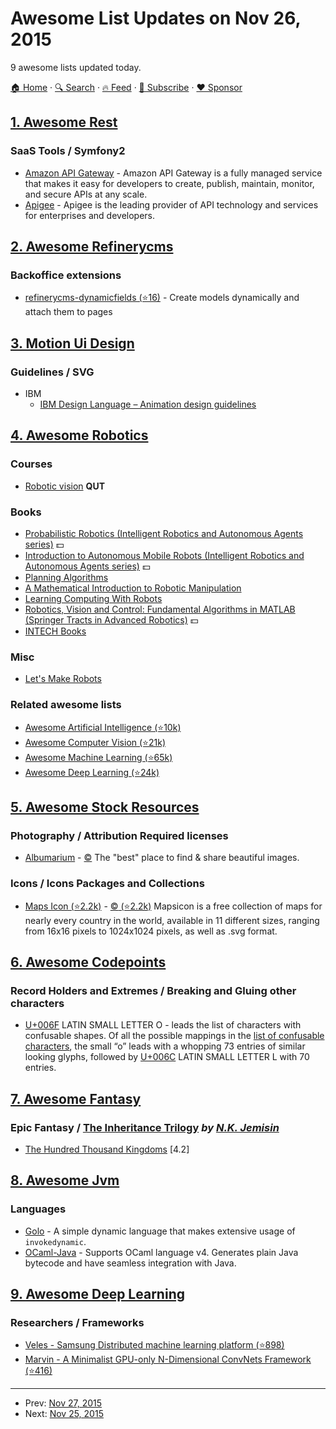 # Awesome List Updates on Nov 26, 2015

9 awesome lists updated today.

[🏠 Home](/README.md) · [🔍 Search](https://www.trackawesomelist.com/search/) · [🔥 Feed](https://www.trackawesomelist.com/rss.xml) · [📮 Subscribe](https://trackawesomelist.us17.list-manage.com/subscribe?u=d2f0117aa829c83a63ec63c2f&id=36a103854c) · [❤️  Sponsor](https://github.com/sponsors/theowenyoung)



## [1. Awesome Rest](/content/marmelab/awesome-rest/README.md)

### SaaS Tools / Symfony2

*   [Amazon API Gateway](https://aws.amazon.com/api-gateway/) - Amazon API Gateway is a fully managed service that makes it easy for developers to create, publish, maintain, monitor, and secure APIs at any scale.
*   [Apigee](https://apigee.com) - Apigee is the leading provider of API technology and services for enterprises and developers.

## [2. Awesome Refinerycms](/content/refinerycms-contrib/awesome-refinerycms/README.md)

### Backoffice extensions

*   [refinerycms-dynamicfields (⭐16)](https://github.com/jfalameda/refinerycms-dynamicfields) - Create models dynamically and attach them to pages

## [3. Motion Ui Design](/content/fliptheweb/motion-ui-design/README.md)

### Guidelines / SVG

*   IBM
    *   [IBM Design Language – Animation design guidelines](http://www.ibm.com/design/language/framework/animation/introduction)

## [4. Awesome Robotics](/content/kiloreux/awesome-robotics/README.md)

### Courses

*   [Robotic vision](https://www.qut.edu.au/study/short-courses-and-professional-development/short-courses/robotic-vision) **QUT**

### Books

*   [Probabilistic Robotics (Intelligent Robotics and Autonomous Agents series)](http://www.amazon.com/Probabilistic-Robotics-Intelligent-Autonomous-Agents/dp/0262201623/)  :dollar:
*   [Introduction to Autonomous Mobile Robots (Intelligent Robotics and Autonomous Agents series)](http://www.amazon.com/Introduction-Autonomous-Mobile-Intelligent-Robotics/dp/0262015358/)  :dollar:
*   [Planning Algorithms](http://planning.cs.uiuc.edu/)
*   [A Mathematical Introduction to Robotic Manipulation](http://www.cds.caltech.edu/~murray/mlswiki/?title=First_edition)
*   [Learning Computing With Robots](http://wiki.roboteducation.org/Introduction_to_Computer_Science_via_Robots)
*   [Robotics, Vision and Control: Fundamental Algorithms in MATLAB (Springer Tracts in Advanced Robotics)](http://www.amazon.com/Robotics-Vision-Control-Fundamental-Algorithms/dp/3642201431)  :dollar:
*   [INTECH Books](http://www.intechopen.com/subjects/robotics)

### Misc

*   [Let's Make Robots](http://letsmakerobots.com/)

### Related awesome lists

*   [Awesome Artificial Intelligence (⭐10k)](https://github.com/owainlewis/awesome-artificial-intelligence)
*   [Awesome Computer Vision (⭐21k)](https://github.com/jbhuang0604/awesome-computer-vision)
*   [Awesome Machine Learning (⭐65k)](https://github.com/josephmisiti/awesome-machine-learning)
*   [Awesome Deep Learning (⭐24k)](https://github.com/ChristosChristofidis/awesome-deep-learning)

## [5. Awesome Stock Resources](/content/neutraltone/awesome-stock-resources/README.md)

### Photography / Attribution Required licenses

*   [Albumarium](http://albumarium.com/) - [:copyright:](http://albumarium.com/terms) The "best" place to find & share beautiful images.

### Icons / Icons Packages and Collections

*   [Maps Icon (⭐2.2k)](https://github.com/djaiss/mapsicon) - [:copyright: (⭐2.2k)](https://github.com/djaiss/mapsicon#license) Mapsicon is a free collection of maps for nearly every country in the world, available in 11 different sizes, ranging from 16x16 pixels to 1024x1024 pixels, as well as .svg format.

## [6. Awesome Codepoints](/content/Codepoints/awesome-codepoints/README.md)

### Record Holders and Extremes / Breaking and Gluing other characters

*   [U+006F](https://codepoints.net/U+006F) LATIN SMALL LETTER O - leads the list
    of characters with confusable shapes. Of all the possible mappings in the
    [list of confusable
    characters](http://www.unicode.org/reports/tr39/#Data_Files), the small “o”
    leads with a whopping 73 entries of similar looking glyphs, followed by
    [U+006C](https://codepoints.net/U+006C) LATIN SMALL LETTER L with 70
    entries.

## [7. Awesome Fantasy](/content/RichardLitt/awesome-fantasy/README.md)

### Epic Fantasy / [The Inheritance Trilogy](https://en.wikipedia.org/wiki/The_Inheritance_Trilogy_\(N.K._Jemisin\)) *by [N.K. Jemisin](https://en.wikipedia.org/wiki/N._K._Jemisin)*

*   [The Hundred Thousand Kingdoms](http://www.goodreads.com/book/show/6437061-the-hundred-thousand-kingdoms) \[4.2]

## [8. Awesome Jvm](/content/deephacks/awesome-jvm/README.md)

### Languages

*   [Golo](http://golo-lang.org/) - A simple dynamic language that makes extensive usage of `invokedynamic`.
*   [OCaml-Java](http://www.ocamljava.org/) - Supports OCaml language v4. Generates plain Java bytecode and have seamless integration with Java.

## [9. Awesome Deep Learning](/content/ChristosChristofidis/awesome-deep-learning/README.md)

### Researchers / Frameworks

*   [Veles - Samsung Distributed machine learning platform (⭐898)](https://github.com/Samsung/veles)
*   [Marvin - A Minimalist GPU-only N-Dimensional ConvNets Framework (⭐416)](https://github.com/PrincetonVision/marvin)

---

- Prev: [Nov 27, 2015](/content/2015/11/27/README.md)
- Next: [Nov 25, 2015](/content/2015/11/25/README.md)